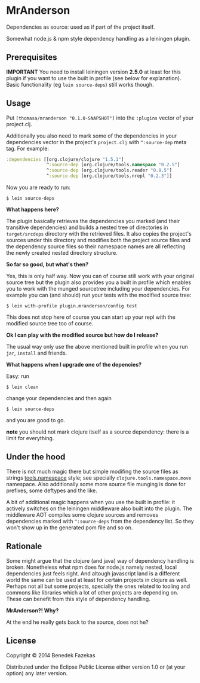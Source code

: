 # MrAnderson

Dependencies as source: used as if part of the project itself.

Somewhat node.js & npm style dependency handling as a leiningen plugin.

## Prerequisites

**IMPORTANT** You need to install leiningen version **2.5.0** at least for this plugin if you want to use the built in profile (see below for explanation). Basic functionality (eg `lein source-deps`) still works though.

## Usage

Put `[thomasa/mranderson "0.1.0-SNAPSHOT"]` into the `:plugins` vector of your project.clj.

Additionally you also need to mark some of the dependencies in your dependencies vector in the project's `project.clj` with `^:source-dep` meta tag. For example:

```clojure
:dependencies [[org.clojure/clojure "1.5.1"]
               ^:source-dep [org.clojure/tools.namespace "0.2.5"]
               ^:source-dep [org.clojure/tools.reader "0.8.5"]
               ^:source-dep [org.clojure/tools.nrepl "0.2.3"]]
```

Now you are ready to run:

    $ lein source-deps

**What happens here?**

The plugin basically retrieves the dependencies you marked (and their transitive dependencies) and builds a nested tree of directories in `target/srcdeps` directory with the retrieved files. It also copies the project's sources under this directory and modifies both the project source files and the dependency source files so their namespace names are all reflecting the newly created nested directory structure.

**So far so good, but what's then?**

Yes, this is only half way. Now you can of course still work with your original source tree but the plugin also provides you a built in profile which enables you to work with the munged sourcetree including your dependencies. For example you can (and should) run your tests with the modified source tree:

    $ lein with-profile plugin.mranderson/config test

This does not stop here of course you can start up your repl with the modified source tree too of course.

**Ok I can play with the modified source but how do I release?**

The usual way only use the above mentioned built in profile when you run `jar`, `install` and friends.

**What happens when I upgrade one of the depencies?**

Easy: run

    $ lein clean

change your dependencies and then again

    $ lein source-deps

and you are good to go.

**note** you should not mark clojure itself as a source dependency: there is a limit for everything.

## Under the hood

There is not much magic there but simple modifing the source files as strings [tools.namespace](https://github.com/clojure/tools.namespace) style; see specially `clojure.tools.namespace.move` namespace. Also additionally some more source file munging is done for prefixes, some deftypes and the like.

A bit of additional magic happens when you use the built in profile: it actively switches on the leiningen middleware also built into the plugin. The middleware AOT compiles some clojure sources and removes dependencies marked with `^:source-deps` from the dependency list. So they won't show up in the generated pom file and so on.

## Rationale

Some might argue that the clojure (and java) way of dependency handling is broken. Nonetheless what npm does for node.js namely nested, local dependencies just feels right. And altough javascript land is a different world the same can be used at least for certain projects in clojure as well. Perhaps not all but some projects, specially the ones related to tooling and commons like libraries which a lot of other projects are depending on. These can benefit from this style of dependency handling.

**MrAnderson?! Why?**

At the end he really gets back to the source, does not he?

## License

Copyright © 2014 Benedek Fazekas

Distributed under the Eclipse Public License either version 1.0 or (at
your option) any later version.
